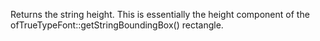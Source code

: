 Returns the string height.  This is essentially the height component of the ofTrueTypeFont::getStringBoundingBox() rectangle.

